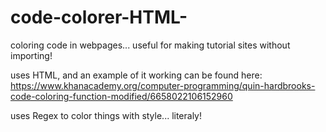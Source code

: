 # code-colorer-HTML-
coloring code in webpages... useful for making tutorial sites without importing!

uses HTML, and an example of it working can be found here: https://www.khanacademy.org/computer-programming/quin-hardbrooks-code-coloring-function-modified/6658022106152960

uses Regex to color things with style... literaly!
